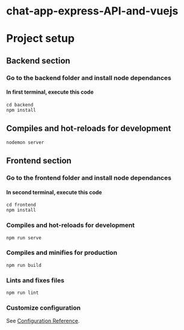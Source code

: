 # chat-app-express-API-and-vuejs

# Project setup
## Backend section
### Go to the backend folder and install node dependances
#### In first terminal, execute this code
```
cd backend
npm install
```

## Compiles and hot-reloads for development
```
nodemon server
```
## Frontend section
### Go to the frontend folder and install node dependances
#### In second terminal, execute this code
```
cd frontend
npm install
```

### Compiles and hot-reloads for development
```
npm run serve
```

### Compiles and minifies for production
```
npm run build
```

### Lints and fixes files
```
npm run lint
```

### Customize configuration
See [Configuration Reference](https://cli.vuejs.org/config/).
